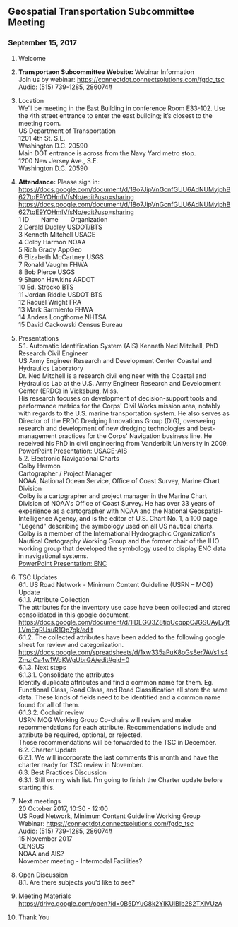 ## Geospatial Transportation Subcommittee Meeting
### September 15, 2017    

1.	Welcome   

2.	**Transportaon Subcommittee Website:** Webinar Information   
Join us by webinar: https://connectdot.connectsolutions.com/fgdc_tsc  
Audio: (515) 739-1285, 286074#  

3.	Location  
We’ll  be meeting in the East Building in conference Room E33-102.  Use the 4th street entrance to enter the east building; it’s closest to the meeting room.   
US Department of Transportation  
1201 4th St. S.E.   
Washington D.C. 20590  
Main DOT entrance is across from the Navy Yard metro stop.  
1200 New Jersey Ave.,  S.E.  
Washington D.C. 20590  

4.	**Attendance:** 
Please sign in: https://docs.google.com/document/d/18o7JipVnGcnfGUU6AdNUMyjphB627tqE9YOHmIVfsNo/edit?usp=sharing  
https://docs.google.com/document/d/18o7JipVnGcnfGUU6AdNUMyjphB627tqE9YOHmIVfsNo/edit?usp=sharing   
1 ID &nbsp; &nbsp; &nbsp; Name &nbsp; &nbsp; &nbsp; Organization   
2	Derald Dudley USDOT/BTS   
3	Kenneth Mitchell USACE   
4	Colby Harmon NOAA   
5	Rich Grady AppGeo   
6	Elizabeth McCartney USGS   
7	Ronald Vaughn FHWA   
8	Bob Pierce USGS   
9	Sharon Hawkins ARDOT   
10	Ed. Strocko BTS   
11	Jordan Riddle  USDOT BTS   
12	Raquel Wright FRA   
13	Mark Sarmiento  FHWA  
14	Anders Longthorne  NHTSA  
15	David Cackowski Census Bureau  

5.	Presentations  
5.1.	Automatic Identification System (AIS)
Kenneth Ned Mitchell, PhD  
Research Civil Engineer  
US Army Engineer Research and Development Center Coastal and Hydraulics Laboratory  
Dr. Ned Mitchell is a research civil engineer with the Coastal and Hydraulics Lab at the U.S. Army Engineer Research and Development Center (ERDC) in Vicksburg, Miss.  
His research focuses on development of decision-support tools and performance metrics for the Corps' Civil Works mission area, 
notably with regards to the U.S. marine transportation system.  He also serves as Director of the ERDC Dredging Innovations Group (DIG), 
overseeing research and development of new dredging technologies and best-management practices for the Corps' Navigation business line.  He received his PhD in civil engineering from Vanderbilt University in 2009.
[PowerPoint Presentation: USACE-AIS](https://communities.geoplatform.gov/ngda-transportation/wp-content/uploads/2019/02/tsc_pres_20170915_USACE-AIS.pdf)     
5.2.	Electronic Navigational Charts  
Colby Harmon  
Cartographer / Project Manager  
NOAA, National Ocean Service, Office of Coast Survey, Marine Chart Division  
Colby is a cartographer and project manager in the Marine Chart Division of NOAA's Office of Coast Survey.  He has over 33 years of 
experience as a cartographer with NOAA and the National Geospatial-Intelligence Agency, and is the editor of U.S. Chart No. 1, 
a 100 page "Legend" describing the symbology used on all US nautical charts.  Colby is a member of the International Hydrographic 
Organization's Nautical Cartography Working Group and the former chair of the IHO working group that developed the symbology used to 
display ENC data in navigational systems.   
[PowerPoint Presentation: ENC](https://communities.geoplatform.gov/ngda-transportation/wp-content/uploads/2019/02/tsc_pres_20170915_ENC.pptx)     

6.	TSC Updates   
6.1.	US Road Network - Minimum Content Guideline (USRN – MCG) Update   
6.1.1.	Attribute Collection  
The attributes for the inventory use case have been collected and stored consolidated in this google document.  
https://docs.google.com/document/d/1lDEGQ3Z8tiqUcqppCJGSUAyLy1tLVmEgRUsuR1Qp7gk/edit  
6.1.2.	The collected attributes have been added to the following google sheet for review and categorization.  
https://docs.google.com/spreadsheets/d/1xw335aPuK8oGs8er7AVs1is4ZmziCa4w1WqKWgUbrGA/edit#gid=0  
6.1.3.	Next steps  
6.1.3.1.	Consolidate the attributes   
Identify duplicate attributes and find a common name for them.  Eg. Functional Class, Road Class, and Road Classification all store 
the same data.  These kinds of fields need to be identified and a common name found for all of them.  
6.1.3.2.	Cochair review  
USRN MCG Working Group Co-chairs will review and make recommendations for each attribute.  Recommendations include and attribute 
be required, optional, or rejected.  
Those recommendations will be forwarded to the TSC in December.  
6.2.	Charter Update  
6.2.1.	We will incorporate the last comments this month and have the charter ready for TSC review in November.  
6.3.	Best Practices Discussion   
6.3.1.	Still on my wish list.  I’m going to finish the Charter update before starting this.  

7.	Next meetings  
20 October 2017, 10:30 - 12:00  
US Road Network, Minimum Content Guideline Working Group  
Webinar: https://connectdot.connectsolutions.com/fgdc_tsc  
Audio: (515) 739-1285, 286074#  
15 November 2017  
CENSUS  
NOAA and AIS?  
November meeting - Intermodal Facilities?  

8.	Open Discussion  
8.1.	Are there subjects you’d like to see?  

9.	Meeting Materials  
	https://drive.google.com/open?id=0B5DYuG8k2YIKUlBIb282TXlVUzA  
  
10.	Thank You  

